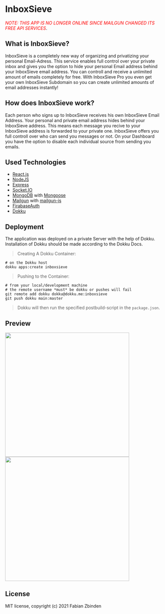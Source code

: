 # InboxSieve
<span style="color:red">*NOTE: THIS APP IS NO LONGER ONLINE SINCE MAILGUN CHANGED ITS FREE API SERVICES*</span>.


## What is InboxSieve?

InboxSieve is a completely new way of organizing and privatizing your personal Email-Adress. This service enables full control over your private inbox and gives you the option to hide your personal Email address behind your InboxSieve email address. You can controll and receive a unlimited amount of emails completely for free. With InboxSieve Pro you even get your own InboxSieve Subdomain so you can create unlimited amounts of email addresses instantly!

## How does InboxSieve work?

Each person who signs up to InboxSieve receives his own InboxSieve Email Address. Your personal and private email address hides behind your InboxSieve address. This means each message you recive to your InboxSieve address is forwarded to your private one. InboxSieve offers you full controll over who can send you messages or not. On your Dashboard you have the option to disable each individual source from sending you emails.

## Used Technologies
- [React.js](https://facebook.github.io/react/)
- [NodeJS](https://nodejs.org/en/)
- [Express](https://expressjs.com/)
- [Socket.IO](https://socket.io/)
- [MongoDB](https://www.mongodb.com/) with [Mongoose](https://mongoosejs.com/)
- [Mailgun](https://www.mailgun.com/) with [mailgun-js](https://github.com/mailgun/mailgun-js)
- [FirabaseAuth](https://firebase.google.com/docs/auth)
- [Dokku](http://dokku.viewdocs.io/dokku/)

## Deployment
The application was deployed on a private Server with the help of Dokku. Installation of Dokku should be made according to the Dokku Docs.

> Creating A Dokku Container:
```
# on the Dokku host
dokku apps:create inboxsieve
```

> Pushing to the Container:
```
# from your local/development machine
# the remote username *must* be dokku or pushes will fail
git remote add dokku dokku@dokku.me:inboxsieve
git push dokku main:master
```
> Dokku will then run the specified postbuild-script in the `package.json`.

## Preview

<p float="left">
  <img src="https://i.postimg.cc/HknknMwW/Screenshot-2021-01-27-Inbox-Sieve-2.png" width="400" /> 
  <img src="https://i.postimg.cc/MpLKQG57/Screenshot-2021-01-27-Inbox-Sieve.png" width="400" />
</p>

## License

MIT license, copyright (c) 2021 Fabian Zbinden
